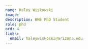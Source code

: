 ```yaml
---
name: Haley Wiskowski
image:
description: BME PhD Student
role: phd
ord: 4
links:
  email: haleywiskoski@arizona.edu
---
```

